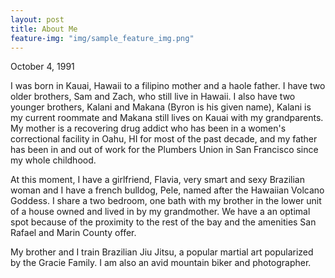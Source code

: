 ```yaml
---
layout: post
title: About Me
feature-img: "img/sample_feature_img.png"
---
```

October 4, 1991

I was born in Kauai, Hawaii to a filipino mother and a haole father.  I have two older brothers, Sam and Zach, who still live in Hawaii.  I also have two younger brothers, Kalani and Makana (Byron is his given name), Kalani is my current roommate and Makana still lives on Kauai with my grandparents.  My mother is a recovering drug addict who has been in a women's correctional facility in Oahu, HI for most of the past decade, and my father has been in and out of work for the Plumbers Union in San Francisco since my whole childhood.  

At this moment, I have a girlfriend, Flavia, very smart and sexy Brazilian woman and I have a french bulldog, Pele, named after the Hawaiian Volcano Goddess.  I share a two bedroom, one bath with my brother in the lower unit of a house owned and lived in by my grandmother.  We have a an optimal spot because of the proximity to the rest of the bay and the amenities San Rafael and Marin County offer.  

My brother and I train Brazilian Jiu Jitsu, a popular martial art popularized by the Gracie Family.  I am also an avid mountain biker and photographer.  

